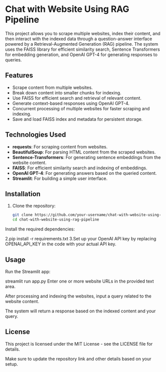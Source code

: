 # Chat with Website Using RAG Pipeline

This project allows you to scrape multiple websites, index their content, and then interact with the indexed data through a question-answer interface powered by a Retrieval-Augmented Generation (RAG) pipeline. The system uses the FAISS library for efficient similarity search, Sentence Transformers for embedding generation, and OpenAI GPT-4 for generating responses to queries.

## Features

- Scrape content from multiple websites.
- Break down content into smaller chunks for indexing.
- Use FAISS for efficient search and retrieval of relevant content.
- Generate context-based responses using OpenAI GPT-4.
- Concurrent processing of multiple websites for faster scraping and indexing.
- Save and load FAISS index and metadata for persistent storage.

## Technologies Used

- **requests**: For scraping content from websites.
- **BeautifulSoup**: For parsing HTML content from the scraped websites.
- **Sentence-Transformers**: For generating sentence embeddings from the website content.
- **FAISS**: For efficient similarity search and indexing of embeddings.
- **OpenAI GPT-4**: For generating answers based on the queried content.
- **Streamlit**: For building a simple user interface.

## Installation

1. Clone the repository:

   ```bash
   git clone https://github.com/your-username/chat-with-website-using-rag-pipeline.git
   cd chat-with-website-using-rag-pipeline
Install the required dependencies:

2.pip install -r requirements.txt
3.Set up your OpenAI API key by replacing OPENAI_API_KEY in the code with your actual API key.

## Usage
Run the Streamlit app:

streamlit run app.py
Enter one or more website URLs in the provided text area.

After processing and indexing the websites, input a query related to the website content.

The system will return a response based on the indexed content and your query.

## License
This project is licensed under the MIT License - see the LICENSE file for details.


Make sure to update the repository link and other details based on your setup.
